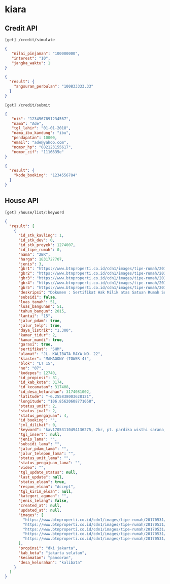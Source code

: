 # kiara

## Credit API

```[get] /credit/simulate```

```json
{
   "nilai_pinjaman": "100000000",
   "interest": "10",
   "jangka_waktu": 1
}
```

```json
{
  "result": {
    "angsuran_perbulan": "100833333.33"
  }
}
```

```[get] /credit/submit```

```json
{
   "nik": "1234567891234567",
   "nama": "Ade",
   "tgl_lahir": "01-01-2018",
   "nama_ibu_kandung": "ibu",
   "pendapatan": 10000,
   "email": "ade@yahoo.com",
   "nomor_hp": "082123155617",
   "nomor_cif": "1116635e"
}
```

```json
{
  "result": {
    "kode_booking": "1234556784"
  }
}
```

## House API

```[get] /house/list/:keyword```

```json
{
  "result": [
    {
      "id_stk_kavling": 1,
      "id_stk_dev": 0,
      "id_stk_proyek": 1274007,
      "id_tipe_rumah": 0,
      "nama": "2BR",
      "harga": 1831727707,
      "jenis": 3,
      "gbr1": "https://www.btnproperti.co.id/cdn1/images/tipe-rumah/20170531/medium/395151f9-75cc-4eb0-8b8e-9061e708e1fd.jpeg",
      "gbr2": "https://www.btnproperti.co.id/cdn1/images/tipe-rumah/20170531/medium/3e919f08-998c-49f9-98de-9287bea07299.jpeg",
      "gbr3": "https://www.btnproperti.co.id/cdn1/images/tipe-rumah/20170531/medium/c0f30a08-0fc1-4762-a3d4-50010a0c8558.jpeg",
      "gbr4": "https://www.btnproperti.co.id/cdn1/images/tipe-rumah/20170531/medium/2d4816bf-2215-409a-a395-53c243b3fe5f.jpeg",
      "gbr5": "https://www.btnproperti.co.id/cdn1/images/tipe-rumah/20170531/medium/9c63704d-c497-4c44-aeea-853cb9e21f7f.jpeg",
      "deskripsi": "Dokumen : Sertifikat Hak Milik atas Satuan Rumah Susun (SHMSRS)\nFasilitas :Parking Lot, Sky Lounge, Tree Pit, Fitness Centre, ATM Gallery, Minimarket, Triple Play, (TV Cable, Telephone, Internet) 24 Hours Security, Acces Card Security System.\nFasilitas ",
      "subsidi": false,
      "luas_tanah": 51,
      "luas_bangunan": 51,
      "tahun_bangun": 2015,
      "lantai": "15",
      "jalur_pdam": true,
      "jalur_telp": true,
      "daya_listrik": "1.300",
      "kamar_tidur": 2,
      "kamar_mandi": true,
      "garasi": true,
      "sertifikat": "SHM",
      "alamat": "JL. KALIBATA RAYA NO. 22",
      "klaster": "MAHAGONY (TOWER 4)",
      "blok": "LT 15",
      "no": "07",
      "kodepos": 12740,
      "id_propinsi": 31,
      "id_kab_kota": 3174,
      "id_kecamatan": 317408,
      "id_desa_kelurahan": 3174081002,
      "latitude": "-6.255838003628121",
      "longitude": "106.85620608771058",
      "status_unit": 2,
      "status_jual": 2,
      "status_pengajuan": 4,
      "id_booking": "",
      "jml_dilihat": 0,
      "keyword": "kav17053110494136275, 2br, pt. pardika wisthi sarana, woodland park residence apartemen, 2br, dki jakarta, kota adm. jakarta selatan, pancoran, kalibata",
      "tgl_insert": null,
      "jenis_lama": "",
      "subsidi_lama": "",
      "jalur_pdam_lama": "",
      "jalur_telepon_lama": "",
      "status_unit_lama": "",
      "status_pengajuan_lama": "",
      "video": "",
      "tgl_update_status": null,
      "last_update": null,
      "status_eloan": true,
      "respon_eloan": "Accept",
      "tgl_kirim_eloan": null,
      "kategori_agunan": "",
      "jenis_lelang": false,
      "created_at": null,
      "updated_at": null,
      "images": [
        "https://www.btnproperti.co.id/cdn1/images/tipe-rumah/20170531/medium/395151f9-75cc-4eb0-8b8e-9061e708e1fd.jpeg",
        "https://www.btnproperti.co.id/cdn1/images/tipe-rumah/20170531/medium/3e919f08-998c-49f9-98de-9287bea07299.jpeg",
        "https://www.btnproperti.co.id/cdn1/images/tipe-rumah/20170531/medium/c0f30a08-0fc1-4762-a3d4-50010a0c8558.jpeg",
        "https://www.btnproperti.co.id/cdn1/images/tipe-rumah/20170531/medium/2d4816bf-2215-409a-a395-53c243b3fe5f.jpeg",
        "https://www.btnproperti.co.id/cdn1/images/tipe-rumah/20170531/medium/9c63704d-c497-4c44-aeea-853cb9e21f7f.jpeg"
      ],
      "propinsi": "dki jakarta",
      "kab_kota": "jakarta selatan",
      "kecamatan": "pancoran",
      "desa_kelurahan": "kalibata"
    }
  ]
}
```
